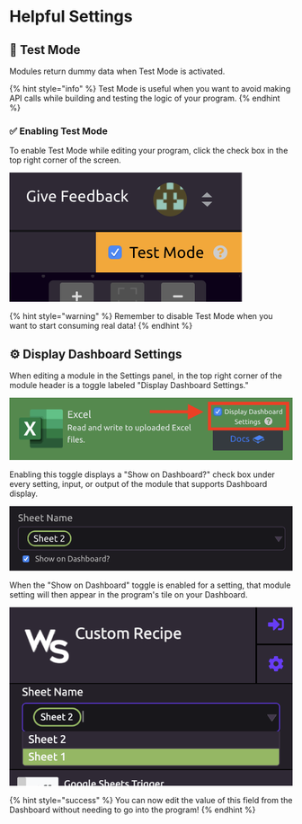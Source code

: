 # Helpful Settings

## 🧪 Test Mode

Modules return dummy data when Test Mode is activated.

{% hint style="info" %}
Test Mode is useful when you want to avoid making API calls while building and testing the logic of your program.
{% endhint %}

### ✅ Enabling Test Mode

To enable Test Mode while editing your program, click the check box in the top right corner of the screen.

![Test Mode Enabled](../.gitbook/assets/test_mode_enabled.png)

{% hint style="warning" %}
Remember to disable Test Mode when you want to start consuming real data!
{% endhint %}

## ⚙ Display Dashboard Settings

When editing a module in the Settings panel, in the top right corner of the module header is a toggle labeled "Display Dashboard Settings."

![Display Dashboard Settings](../.gitbook/assets/display_dashboard_settings_v2.png)

Enabling this toggle displays a "Show on Dashboard?" check box under every setting, input, or output of the module that supports Dashboard display.

![Show on Dashboard?](../.gitbook/assets/show_on_dashboard.png)

When the "Show on Dashboard" toggle is enabled for a setting, that module setting will then appear in the program's tile on your Dashboard.

![Dashboard Setting](../.gitbook/assets/dashboard_setting.png)

{% hint style="success" %}
You can now edit the value of this field from the Dashboard without needing to go into the program!
{% endhint %}

